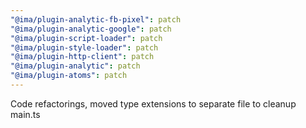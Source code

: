 ```yaml
---
"@ima/plugin-analytic-fb-pixel": patch
"@ima/plugin-analytic-google": patch
"@ima/plugin-script-loader": patch
"@ima/plugin-style-loader": patch
"@ima/plugin-http-client": patch
"@ima/plugin-analytic": patch
"@ima/plugin-atoms": patch
---
```


Code refactorings, moved type extensions to separate file to cleanup main.ts
